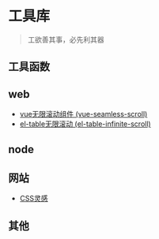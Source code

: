 # 工具库

> 工欲善其事，必先利其器 


## 工具函数

## web
- [vue无限滚动组件 (vue-seamless-scroll)](https://github.com/chenxuan0000/vue-seamless-scroll)
- [el-table无限滚动 (el-table-infinite-scroll)](https://github.com/yujinpan/el-table-infinite-scroll)

## node

## 网站
- [CSS灵感](https://chokcoco.github.io/CSS-Inspiration/#/)

## 其他